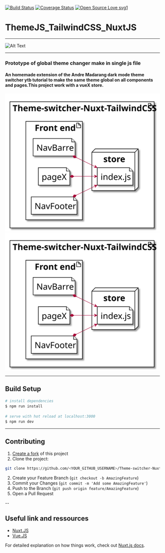 
[![Build Status](http://img.shields.io/travis/badges/badgerbadgerbadger.svg?style=flat-square)](https://travis-ci.org/badges/badgerbadgerbadger) [![Coverage Status](http://img.shields.io/coveralls/badges/badgerbadgerbadger.svg?style=flat-square)](https://coveralls.io/r/badges/badgerbadgerbadger)
[![Open Source Love svg1](https://badges.frapsoft.com/os/v1/open-source.svg?v=103)](https://github.com/ellerbrock/open-source-badges/)

# ThemeJS_TailwindCSS_NuxtJS

---
![Alt Text](https://i.imgur.com/z5JWZ1J.gif)

---
### Prototype of global theme changer make in single js file
#### An homemade extension of the Andre Madarang dark mode theme switcher ytb tutorial to make the same theme global on all components and pages.This project work with a vueX store.

![Alt text](./static/theme_switcher.svg)
<img src="./static/theme_switcher.svg">




---
## Build Setup

```bash
# install dependencies
$ npm run install

# serve with hot reload at localhost:3000
$ npm run dev
```


---
## Contributing

1. [Create a fork](https://help.github.com/en/articles/fork-a-repo) of this project
2. Clone the project:
```bash
git clone https://github.com/<YOUR_GITHUB_USERNAME>/Theme-switcher-Nuxt-TailwindCSS
```
2. Create your Feature Branch (`git checkout -b AmazingFeature`)
3. Commit your Changes (`git commit -m 'Add some AmazingFeature'`)
4. Push to the Branch (`git push origin feature/AmazingFeature`)
5. Open a Pull Request

--
## Useful link and ressources
* [Nuxt.JS](https://nuxtjs.org/guide/installation/)
* [Vue.JS](vuejs.org)


For detailed explanation on how things work, check out [Nuxt.js docs](https://nuxtjs.org).
